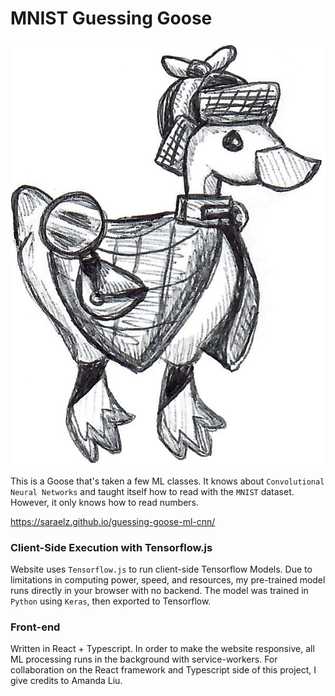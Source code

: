 # MNIST Guessing Goose

![GG the guessing Goose](src/ggImages/gg-idle-cropped.png)

This is a Goose that's taken a few ML classes. It knows 
about `Convolutional Neural Networks` and taught itself how to read with the
`MNIST` dataset. However, it only knows how to read numbers.

https://saraelz.github.io/guessing-goose-ml-cnn/


### Client-Side Execution with Tensorflow.js
Website uses `Tensorflow.js` to run client-side Tensorflow Models. Due to limitations in computing power, speed, and resources, my pre-trained model runs directly 
in your browser with no backend. The model was trained in `Python` using `Keras`, then exported to Tensorflow.

### Front-end
Written in React + Typescript. In order to make the website responsive,
all ML processing runs in the background with service-workers. For collaboration on the React framework and Typescript side of this project, I give credits to Amanda Liu.
